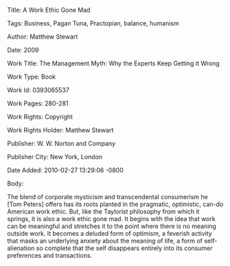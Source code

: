 Title:  A Work Ethic Gone Mad

Tags:   Business, Pagan Tuna, Practopian, balance, humanism

Author: Matthew Stewart

Date:   2009

Work Title: The Management Myth: Why the Experts Keep Getting it Wrong

Work Type: Book

Work Id: 0393065537

Work Pages: 280-281

Work Rights: Copyright

Work Rights Holder: Matthew Stewart

Publisher: W. W. Norton and Company

Publisher City: New York, London

Date Added: 2010-02-27 13:29:06 -0800

Body: 

The blend of corporate mysticism and transcendental consumerism he [Tom Peters] offers has its roots planted in the pragmatic, optimistic, can-do American work ethic. But, like the Taylorist philosophy from which it springs, it is also a work ethic gone mad. It begins with the idea that work can be meaningful and stretches it to the point where there is no meaning outside work. It becomes a deluded form of optimism, a feverish activity that masks an underlying anxiety about the meaning of life, a form of self-alienation so complete that the self disappears entirely into its consumer preferences and transactions.

